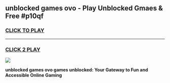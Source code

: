 
## unblocked games ovo - Play Unblocked Gmaes & Free #p10qf
<h3>
<a href="https://premium.freeplayer.one?title=unblocked_games_ovo&ref=03M">CLICK TO PLAY</a></h3>
<hr>

<h3>
<a href="https://premium.freeplayer.one?title=unblocked_games_ovo&ref=03M">CLICK 2 PLAY</a>
  
</h3>

<a href="https://premium.freeplayer.one?title=unblocked_games_ovo&ref=03M"><img src="https://clearcache.store/games.png"></a>


**unblocked games ovo games unblocked: Your Gateway to Fun and Accessible Online Gaming**
